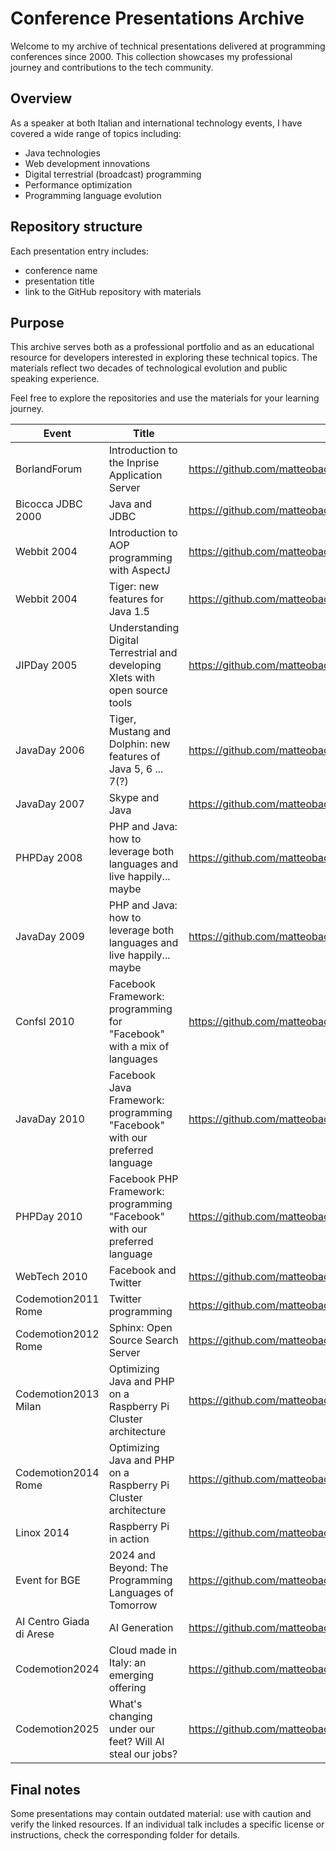 # Conference Presentations Archive

Welcome to my archive of technical presentations delivered at programming conferences since 2000. This collection showcases my professional journey and contributions to the tech community.

## Overview

As a speaker at both Italian and international technology events, I have covered a wide range of topics including:
- Java technologies
- Web development innovations
- Digital terrestrial (broadcast) programming
- Performance optimization
- Programming language evolution

## Repository structure

Each presentation entry includes:
- conference name
- presentation title
- link to the GitHub repository with materials

## Purpose

This archive serves both as a professional portfolio and as an educational resource for developers interested in exploring these technical topics. The materials reflect two decades of technological evolution and public speaking experience.

Feel free to explore the repositories and use the materials for your learning journey.

| Event | Title | Repository | Language |
|-----------------|-------------|-------------|---|
| BorlandForum | Introduction to the Inprise Application Server | https://github.com/matteobaccan/BorlandForum2000 | IT |
| Bicocca JDBC 2000 | Java and JDBC | https://github.com/matteobaccan/BicoccaJDBC2000 | IT |
| Webbit 2004 | Introduction to AOP programming with AspectJ | https://github.com/matteobaccan/Webbit04 | IT |
| Webbit 2004 | Tiger: new features for Java 1.5 | https://github.com/matteobaccan/Webbit04 | IT |
| JIPDay 2005 | Understanding Digital Terrestrial and developing Xlets with open source tools | https://github.com/matteobaccan/JIPDay2005 | IT |
| JavaDay 2006 | Tiger, Mustang and Dolphin: new features of Java 5, 6 ... 7(?) | https://github.com/matteobaccan/Javaday2006 | IT |
| JavaDay 2007 | Skype and Java | https://github.com/matteobaccan/Javaday2007 | IT |
| PHPDay 2008 | PHP and Java: how to leverage both languages and live happily... maybe | https://github.com/matteobaccan/PHPDay2008 | IT |
| JavaDay 2009 | PHP and Java: how to leverage both languages and live happily... maybe | https://github.com/matteobaccan/Javaday2009 | IT |
| Confsl 2010 | Facebook Framework: programming for "Facebook" with a mix of languages | https://github.com/matteobaccan/Confsl2010 | IT |
| JavaDay 2010 | Facebook Java Framework: programming "Facebook" with our preferred language | https://github.com/matteobaccan/Javaday2010 | IT |
| PHPDay 2010 | Facebook PHP Framework: programming "Facebook" with our preferred language | https://github.com/matteobaccan/PHPDay2010 | IT |
| WebTech 2010 | Facebook and Twitter | https://github.com/matteobaccan/Webtech2010 | IT |
| Codemotion2011 Rome | Twitter programming | https://github.com/matteobaccan/Codemotion2011 | IT |
| Codemotion2012 Rome | Sphinx: Open Source Search Server | https://github.com/matteobaccan/Codemotion2012 | IT |
| Codemotion2013 Milan | Optimizing Java and PHP on a Raspberry Pi Cluster architecture | https://github.com/matteobaccan/Codemotion2013 | IT |
| Codemotion2014 Rome | Optimizing Java and PHP on a Raspberry Pi Cluster architecture | https://github.com/matteobaccan/Codemotion2014 | IT |
| Linox 2014 | Raspberry Pi in action | https://github.com/matteobaccan/Linox2014 | IT |
| Event for BGE | 2024 and Beyond: The Programming Languages of Tomorrow | https://github.com/matteobaccan/ProgrammingLanguagesOfTomorrow | EN |
| AI Centro Giada di Arese | AI Generation | https://github.com/matteobaccan/AIGeneration | EN - IT |
| Codemotion2024 | Cloud made in Italy: an emerging offering | https://github.com/matteobaccan/Codemotion2024 | IT |
| Codemotion2025 | What's changing under our feet? Will AI steal our jobs? | https://github.com/matteobaccan/Codemotion2025 | IT |

## Final notes

Some presentations may contain outdated material: use with caution and verify the linked resources. If an individual talk includes a specific license or instructions, check the corresponding folder for details.
